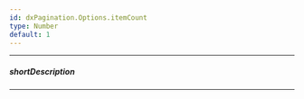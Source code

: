 ```yaml
---
id: dxPagination.Options.itemCount
type: Number
default: 1
---
```

---
##### shortDescription
<!-- Description goes here -->

---
<!-- Description goes here -->
